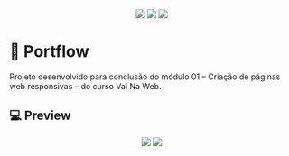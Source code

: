 <div align="center">
  <img src="https://img.shields.io/github/languages/count/sophiacrds/Projeto-Final-mod1-VaiNaWeb-Portflow">
  <img src="https://img.shields.io/github/repo-size/sophiacrds/Projeto-Final-mod1-VaiNaWeb-Portflow">
  <img src="https://img.shields.io/tokei/lines/github/sophiacrds/Projeto-Final-mod1-VaiNaWeb-Portflow">
</div>

# 🍊 Portflow

Projeto desenvolvido para conclusão do módulo 01 – Criação de páginas web responsivas – do curso Vai Na Web.

## 💻 Preview

<div align="center">
  <img src="https://user-images.githubusercontent.com/44093225/171050051-6646650f-5780-44e8-8ed2-2d413fcf1440.gif">
  <img src="https://user-images.githubusercontent.com/44093225/171050066-cd45f56b-a115-4ce5-b064-2b94bd37ec00.gif">
</div>
